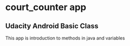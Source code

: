 # court_counter app 
## Udacity Android Basic Class
This app is introduction to methods in java and variables 
